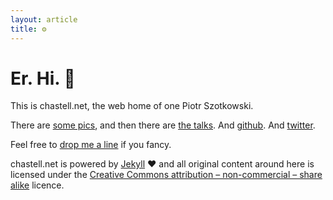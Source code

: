 ```yaml
---
layout: article
title: ⚙
---
```

# Er. Hi. 👋

This is <span class="chastell-net">chastell.net</span>,
the web home of one Piotr Szotkowski.

There are [some pics](/1/125), and then there
are [the talks](https://talks.chastell.net).
And [github](https://github.com/chastell).
And [twitter](http://twitter.com/chastell).

Feel free to [drop me a line](mailto:chastell@chastell.net)
if you fancy.

<span class="chastell-net">chastell.net</span> is powered by
[Jekyll](https://jekyllrb.com) ♥ and all original content around here
is licensed under the [Creative Commons attribution – non-commercial
– share alike](https://creativecommons.org/licenses/by-nc-sa/4.0/)
licence.
